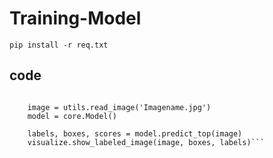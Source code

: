 # Training-Model


    pip install -r req.txt



## code

``` from detecto import core, utils, visualize

    image = utils.read_image('Imagename.jpg')
    model = core.Model()

    labels, boxes, scores = model.predict_top(image)
    visualize.show_labeled_image(image, boxes, labels)```